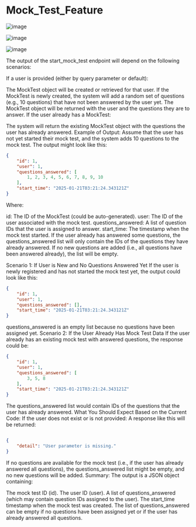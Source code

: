 # Mock_Test_Feature

![image](https://github.com/user-attachments/assets/7e0238c8-02ef-437e-9fa5-ab211eff41e3)
 
![image](https://github.com/user-attachments/assets/90bcd1ca-e45e-4704-aba3-7f5a6b13979b)


![image](https://github.com/user-attachments/assets/7176ab54-bbd2-420c-b239-adb4fdae3307)

The output of the start_mock_test endpoint will depend on the following scenarios:

If a user is provided (either by query parameter or default):

The MockTest object will be created or retrieved for that user.
If the MockTest is newly created, the system will add a random set of questions (e.g., 10 questions) that have not been answered by the user yet.
The MockTest object will be returned with the user and the questions they are to answer.
If the user already has a MockTest:

The system will return the existing MockTest object with the questions the user has already answered.
Example of Output:
Assume that the user has not yet started their mock test, and the system adds 10 questions to the mock test. The output might look like this:

```json
{
    "id": 1,
    "user": 1,
    "questions_answered": [
        1, 2, 3, 4, 5, 6, 7, 8, 9, 10
    ],
    "start_time": "2025-01-21T03:21:24.343121Z"
}
```
Where:

id: The ID of the MockTest (could be auto-generated).
user: The ID of the user associated with the mock test.
questions_answered: A list of question IDs that the user is assigned to answer.
start_time: The timestamp when the mock test started.
If the user already has answered some questions, the questions_answered list will only contain the IDs of the questions they have already answered. If no new questions are added (i.e., all questions have been answered already), the list will be empty.

Scenario 1: If User is New and No Questions Answered Yet
If the user is newly registered and has not started the mock test yet, the output could look like this:

```json
{
    "id": 1,
    "user": 1,
    "questions_answered": [],
    "start_time": "2025-01-21T03:21:24.343121Z"
}
```
questions_answered is an empty list because no questions have been assigned yet.
Scenario 2: If the User Already Has Mock Test Data
If the user already has an existing mock test with answered questions, the response could be:

```json
{
    "id": 1,
    "user": 1,
    "questions_answered": [
        3, 5, 8
    ],
    "start_time": "2025-01-21T03:21:24.343121Z"
}
```
The questions_answered list would contain IDs of the questions that the user has already answered.
What You Should Expect Based on the Current Code:
If the user does not exist or is not provided: A response like this will be returned:
```json

{
    "detail": "User parameter is missing."
}
```
If no questions are available for the mock test (i.e., if the user has already answered all questions), the questions_answered list might be empty, and no new questions will be added.
Summary:
The output is a JSON object containing:

The mock test ID (id).
The user ID (user).
A list of questions_answered (which may contain question IDs assigned to the user).
The start_time timestamp when the mock test was created.
The list of questions_answered can be empty if no questions have been assigned yet or if the user has already answered all questions.
